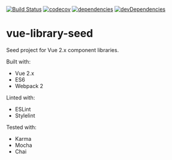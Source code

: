 [![Build Status](https://semaphoreci.com/api/v1/schuijers/vue-library-seed/branches/master/shields_badge.svg)](https://semaphoreci.com/schuijers/vue-library-seed)
[![codecov](https://codecov.io/gh/schuijers/vue-library-seed/branch/master/graph/badge.svg)](https://codecov.io/gh/schuijers/vue-library-seed)
[![dependencies](https://david-dm.org/schuijers/vue-library-seed.svg)](https://david-dm.org/schuijers/vue-library-seed)
[![devDependencies](https://david-dm.org/schuijers/vue-library-seed/dev-status.svg)](https://david-dm.org/schuijers/vue-library-seed?type=dev)

# vue-library-seed
Seed project for Vue 2.x component libraries.

Built with:
* Vue 2.x
* ES6
* Webpack 2

Linted with:
* ESLint
* Stylelint

Tested with:
* Karma
* Mocha
* Chai

